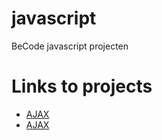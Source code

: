 # javascript
BeCode javascript projecten

# Links to projects

* [AJAX](https://soheilbiglari.github.io/javascript/AJAX/index.html)
* [AJAX](https://soheilbiglari.github.io/javascript/DOM-manipulation/index.html)
